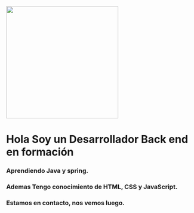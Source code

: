 <div id="header" alig="center">
    <img src="https://media.giphy.com/media/btwPhnNxMZgBIA5gHj/giphy.gif" width="300">
    <h1 alig="center">Hola Soy un Desarrollador Back end en formación</h1>
</div>

### Aprendiendo Java y spring.

### Ademas Tengo conocimiento de HTML, CSS y JavaScript.

### Estamos en contacto, nos vemos luego.
